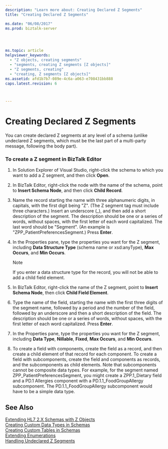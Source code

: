 ```yaml
---
description: "Learn more about: Creating Declared Z Segments"
title: "Creating Declared Z Segments"

ms.date: "06/08/2017"
ms.prod: biztalk-server




ms.topic: article
helpviewer_keywords: 
  - "Z objects, creating segments"
  - "segments, creating Z segments [Z objects]"
  - "Z segments, creating"
  - "creating, Z segments [Z objects]"
ms.assetid: afd1b7b7-089e-4c6a-a063-e708431bb888
caps.latest.revision: 6



---
```

# Creating Declared Z Segments
You can create declared Z segments at any level of a schema (unlike undeclared Z segments, which must be the last part of a multi-party message, following the body part).  
  
### To create a Z segment in BizTalk Editor  
  
1.  In Solution Explorer of Visual Studio, right-click the schema to which you want to add a Z segment, and then click **Open**.  
  
2.  In BizTalk Editor, right-click the node with the name of the schema, point to **Insert Schema Node**, and then click **Child Record**.  
  
3.  Name the record starting the name with three alphanumeric digits, in capitals, with the first digit being "Z". (The Z segment tag must include three characters.) Insert an underscore (_), and then add a short description of the segment. The description should be one or a series of words, without spaces, with the first letter of each word capitalized. The last word should be "Segment". (An example is "ZPP_PatientPreferencesSegment.) Press **Enter**.  
  
4.  In the Properties pane, type the properties you want for the Z segment, including **Data Structure Type** (schema name or xsd:anyType), **Max Occurs**, and **Min Occurs**.  
  
    > [!NOTE]
    >  If you enter a data structure type for the record, you will not be able to add a child field element.  
  
5.  In BizTalk Editor, right-click the name of the Z segment, point to **Insert Schema Node**, then click **Child Field Element**.  
  
6.  Type the name of the field, starting the name with the first three digits of the segment name, followed by a period and the number of the field, followed by an underscore and then a short description of the field. The description should be one or a series of words, without spaces, with the first letter of each word capitalized. Press **Enter**.  
  
7.  In the Properties pane, type the properties you want for the Z segment, including **Data Type**, **Nillable**, **Fixed**, **Max Occurs**, and **Min Occurs**.  
  
8.  To create a field with components, create the field as a record, and then create a child element of that record for each component. To create a field with subcomponents, create the field and components as records, and the subcomponents as child elements. Note that subcomponents cannot be composite data types. For example, for the segment named ZPP_PatientPreferencesSegment, you might create a ZPP.1_Dietary field and a PD.1 Allergies component with a PD.1.1_FoodGroupAllergy subcomponent. The PD.1.1_FoodGroupAllergy subcomponent would have to be a simple data type.  
  
## See Also  
 [Extending HL7 2.X Schemas with Z Objects](../../adapters-and-accelerators/accelerator-hl7/extending-hl7-2-x-schemas-with-z-objects.md)   
 [Creating Custom Data Types in Schemas](../../adapters-and-accelerators/accelerator-hl7/creating-custom-data-types-in-schemas.md)   
 [Creating Custom Tables in Schemas](../../adapters-and-accelerators/accelerator-hl7/creating-custom-tables-in-schemas.md)   
 [Extending Enumerations](../../adapters-and-accelerators/accelerator-hl7/extending-enumerations.md)   
 [Handling Undeclared Z Segments](../../adapters-and-accelerators/accelerator-hl7/handling-undeclared-z-segments.md)
